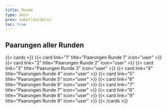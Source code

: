 ```yaml
---
title: Runde
type: docs
prev: tabellen/docs/
toc: true
---
```


## Paarungen aller Runden

{{< cards >}}
{{< card link="1" title="Paarungen Runde 1" icon="user" >}}
{{< card link="2" title="Paarungen Runde 2" icon="user" >}}
{{< card link="3" title="Paarungen Runde 3" icon="user" >}}
{{< card link="4" title="Paarungen Runde 4" icon="user" >}}
{{< card link="5" title="Paarungen Runde 5" icon="user" >}}
{{< card link="6" title="Paarungen Runde 6" icon="user" >}}
{{< card link="7" title="Paarungen Runde 7" icon="user" >}}
{{< card link="8" title="Paarungen Runde 8" icon="user" >}}
{{< card link="9" title="Paarungen Runde 9" icon="user" >}}
{{< /cards >}}

